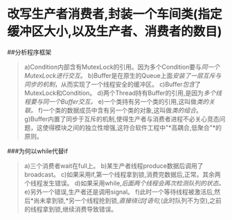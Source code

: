 # 改写生产者消费者,封装一个车间类(指定缓冲区大小,以及生产者、消费者的数目)

##分析程序框架
>a)Condition内部含有MutexLock的引用。因为多个Condition要与*同一个MutexLock进行交互*。
 b)Buffer是在原生的Queue上面*安装了一层互斥与同步的机制*，从而实现了一个线程安全的缓冲区。
 c)Buffer*包含*了MutexLock和Condition。
 d)两个Thread持有Buffer的引用,是因为*多个线程要与同一个Buffer交互。*
 e)一个类持有另一个类的引用,这叫做*类的关联。*
 f)一个类的数据成员中含有另一个类的对象,这叫做*类的组合*。
 g)Buffer内置了同步于互斥的机制,使得生产者与消费者进程不必关心竞态问题，这使得模块之间的独立性增强,这符合软件工程中"*高耦合,低聚合"*的原则。

###为何以while代替if
>a)三个消费者wait在full上。
b)某生产者线程produce数据后调用了broadcast。
c)如果采用if,第一个线程拿到锁,消费完数据后,正常。其余两个线程发生错误。
d)如果采用while,*后面两个线程会再次检测队列的状态。*
e)另外一个错误,生产者还是调用signal。
f)此时一个等待线程被激活后,然后*尚未拿到锁,*另一个线程抢到锁,*直接绕过if语句,*(此时队列不为空),之前的线程拿到锁,继续消费导致错误。
